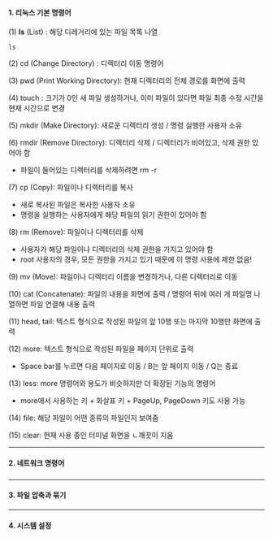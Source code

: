 #### 1. 리눅스 기본 명령어

(1) **ls** (List) : 해당 디레거리에 있는 파일 목록 나열

```
ls
```

(2) cd (Change Directory) : 디렉터리 이동 명령어



(3) pwd (Print Working Directory): 현재 디렉터리의 전체 경로를 화면에 출력



(4) touch : 크기가 0인 새 파일 생성하거나, 이미 파일이 있다면 파일 최종 수정 시간을 현재 시간으로 변경



(5) mkdir (Make Directory): 새로운 디렉터리 생성 / 명령 실행한 사용자 소유



(6) rmdir (Remove Directory): 디렉터리 삭제 / 디렉터리가 비어있고, 삭제 권한 있어야 함

- 파일이 들어있는 디렉터리를 삭제하려면 rm -r



(7) cp (Copy): 파일이나 디렉터리를 복사

- 새로 복사된 파일은 복사한 사용자 소유
- 명령을 실행하는 사용자에게 해당 파일의 읽기 권한이 있어야 함



(8) rm (Remove): 파일이나 디렉터리를 삭제

- 사용자가 해당 파일이나 디렉터리의 삭제 권한을 가지고 있어야 함
- root 사용자의 경우, 모든 권한을 가지고 있기 때문에 이 명령 사용에 제한 없음!



(9) mv (Move): 파일이나 디렉터리 이름을 변경하거나, 다른 디렉터리로 이동



(10) cat (Concatenate): 파일의 내용을 화면에 출력 / 명령어 뒤에 여러 개 파일명 나열하면 파일 연결해 내용 출력



(11) head, tail: 텍스트 형식으로 작성된 파일의 앞 10행 또는 마지막 10행만 화면에 출력



(12) more: 텍스트 형식으로 작성된 파일을 페이지 단위로 출력

- Space bar를 누르면 다음 페이지로 이동 / B는 앞 페이지 이동 / Q는 종료



(13) less: more 명령어와 용도가 비슷하지만 더 확장된 기능의 명령어

- more에서 사용하는 키 + 화살표 키 + PageUp, PageDown 키도 사용 가능



(14) file: 해당 파일이 어떤 종류의 파일인지 보여줌



(15) clear: 현재 사용 중인 터미널 화면을 ㄴ깨끗이 지움



---

#### 2. 네트워크 명령어

### 



---

#### 3. 파일 압축과 묶기







---

#### 4. 시스템 설정


